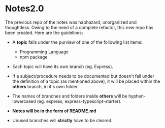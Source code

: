 # Notes2.0

The previous repo of the notes was haphazard, unorganized and thoughtless. 
Owing to the need of a complete refactor, this new repo has been created.
Here are the guidelines:

* A **topic** falls under the purview of one of the following list items:

   * Programming Language
   * npm package

* Each topic will have its own branch (eg. Express).
* If a subject/procedure needs to be documented but doesn't fall under the definition of a topic (as mentioned above), it will be placed within the **others** branch, in it's own folder.
* The names of branches and folders inside **others** will be hyphen-lowercased (eg. express, express-typescript-starter).

* **Notes will be in the form of README.md**
* Unused branches will **strictly** have to be cleared.
